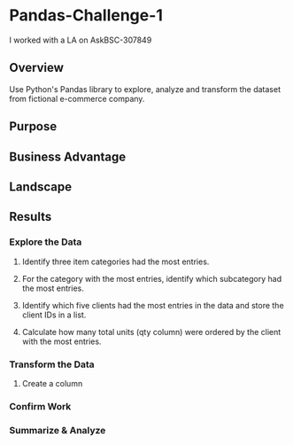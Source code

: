 # Pandas-Challenge-1

I worked with a LA on AskBSC-307849

## Overview

Use Python's Pandas library to explore, analyze and transform the dataset from fictional e-commerce company.

## Purpose

## Business Advantage

## Landscape

## Results

### Explore the Data

1.  Identify three item categories had the most entries.

2.  For the category with the most entries, identify which subcategory had the most entries.

3.  Identify which five clients had the most entries in the data and store the client IDs in a list.

4.  Calculate how many total units (qty column) were ordered by the client with the most entries.

### Transform the Data

1.  Create a column

### Confirm Work

### Summarize & Analyze


